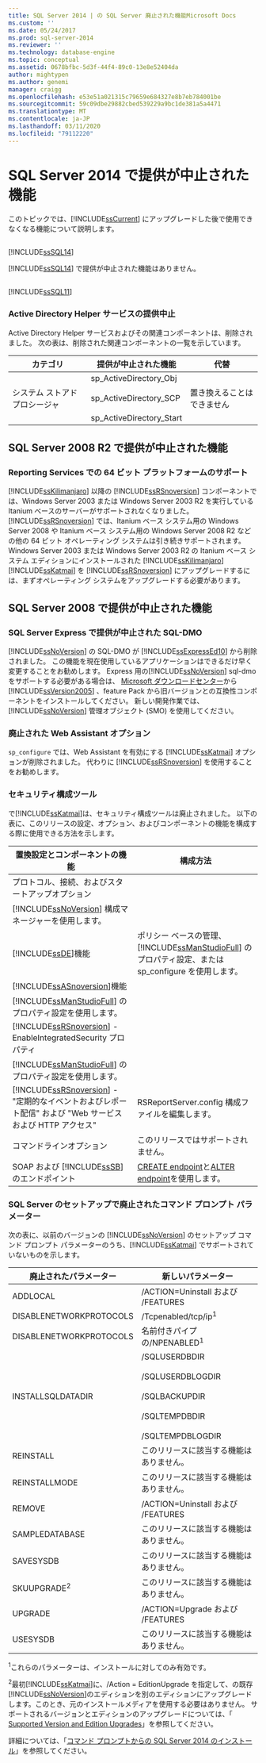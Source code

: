 ```yaml
---
title: SQL Server 2014 | の SQL Server 廃止された機能Microsoft Docs
ms.custom: ''
ms.date: 05/24/2017
ms.prod: sql-server-2014
ms.reviewer: ''
ms.technology: database-engine
ms.topic: conceptual
ms.assetid: 0678bfbc-5d3f-44f4-89c0-13e8e52404da
author: mightypen
ms.author: genemi
manager: craigg
ms.openlocfilehash: e53e51a021315c79659e684327e8b7eb784001be
ms.sourcegitcommit: 59c09dbe29882cbed539229a9bc1de381a5a4471
ms.translationtype: MT
ms.contentlocale: ja-JP
ms.lasthandoff: 03/11/2020
ms.locfileid: "79112220"
---
```

# <a name="discontinued-sql-server-features-in-sql-server-2014"></a>SQL Server 2014 で提供が中止された機能
  このトピックでは、[!INCLUDE[ssCurrent](../includes/sscurrent-md.md)] にアップグレードした後で使用できなくなる機能について説明します。  
  
## <a name="discontinued-features-in-sssql14"></a>
  [!INCLUDE[ssSQL14](../includes/sssql14-md.md)]
  
 
  [!INCLUDE[ssSQL14](../includes/sssql14-md.md)] で提供が中止された機能はありません。  
  
## <a name="discontinued-features-in-sssql11"></a>
  [!INCLUDE[ssSQL11](../includes/sssql11-md.md)]
  
  
### <a name="discontinued-active-directory-helper-service"></a>Active Directory Helper サービスの提供中止  
 Active Directory Helper サービスおよびその関連コンポーネントは、削除されました。 次の表は、削除された関連コンポーネントの一覧を示しています。  
  
|カテゴリ|提供が中止された機能|代替|  
|--------------|--------------------------|-----------------|  
|システム ストアド プロシージャ|sp_ActiveDirectory_Obj<br /><br /> sp_ActiveDirectory_SCP<br /><br /> sp_ActiveDirectory_Start|置き換えることはできません|  
  
## <a name="discontinued-features-in-sql-server-2008-r2"></a>SQL Server 2008 R2 で提供が中止された機能  
  
### <a name="64-bit-platform-support-in-reporting-services"></a>Reporting Services での 64 ビット プラットフォームのサポート  
 
  [!INCLUDE[ssKilimanjaro](../includes/sskilimanjaro-md.md)] 以降の [!INCLUDE[ssRSnoversion](../includes/ssrsnoversion-md.md)] コンポーネントでは、Windows Server 2003 または Windows Server 2003 R2 を実行している Itanium ベースのサーバーがサポートされなくなりました。 
  [!INCLUDE[ssRSnoversion](../includes/ssrsnoversion-md.md)] では、Itanium ベース システム用の Windows Server 2008 や Itanium ベース システム用の Windows Server 2008 R2 などの他の 64 ビット オペレーティング システムは引き続きサポートされます。 Windows Server 2003 または Windows Server 2003 R2 の Itanium ベース システム エディションにインストールされた [!INCLUDE[ssKilimanjaro](../includes/sskilimanjaro-md.md)][!INCLUDE[ssKatmai](../includes/sskatmai-md.md)] を [!INCLUDE[ssRSnoversion](../includes/ssrsnoversion-md.md)] にアップグレードするには、まずオペレーティング システムをアップグレードする必要があります。  
  
## <a name="discontinued-features-in-sql-server-2008"></a>SQL Server 2008 で提供が中止された機能  
  
### <a name="discontinued-sql-dmo-from-sql-server-express-installation"></a>SQL Server Express で提供が中止された SQL-DMO  
 
  [!INCLUDE[ssNoVersion](../includes/ssnoversion-md.md)] の SQL-DMO が [!INCLUDE[ssExpressEd10](../includes/ssexpressed10-md.md)] から削除されました。 この機能を現在使用しているアプリケーションはできるだけ早く変更することをお勧めします。 Express 用の[!INCLUDE[ssNoVersion](../includes/ssnoversion-md.md)] sql-dmo をサポートする必要がある場合は、 [Microsoft ダウンロードセンター](https://www.microsoft.com/download/)から[!INCLUDE[ssVersion2005](../includes/ssversion2005-md.md)] 、feature Pack から旧バージョンとの互換性コンポーネントをインストールしてください。 新しい開発作業では、[!INCLUDE[ssNoVersion](../includes/ssnoversion-md.md)] 管理オブジェクト (SMO) を使用してください。  
  
### <a name="discontinued-option-for-web-assistant"></a>廃止された Web Assistant オプション  
 
  `sp_configure` では、Web Assistant を有効にする [!INCLUDE[ssKatmai](../includes/sskatmai-md.md)] オプションが削除されました。 代わりに [!INCLUDE[ssRSnoversion](../includes/ssrsnoversion-md.md)] を使用することをお勧めします。  
  
### <a name="surface-area-configuration-tool"></a>セキュリティ構成ツール  
 で[!INCLUDE[ssKatmai](../includes/sskatmai-md.md)]は、セキュリティ構成ツールは廃止されました。 以下の表に、このリリースの設定、オプション、およびコンポーネントの機能を構成する際に使用できる方法を示します。  
  
|置換設定とコンポーネントの機能|構成方法|  
|-------------------------------------------------|----------------------|  
|プロトコル、接続、およびスタートアップオプション|
  [!INCLUDE[ssNoVersion](../includes/ssnoversion-md.md)] 構成マネージャーを使用します。|  
|[!INCLUDE[ssDE](../includes/ssde-md.md)]機能|ポリシー ベースの管理、[!INCLUDE[ssManStudioFull](../includes/ssmanstudiofull-md.md)] のプロパティ設定、または sp_configure を使用します。|  
|[!INCLUDE[ssASnoversion](../includes/ssasnoversion-md.md)]機能|
  [!INCLUDE[ssManStudioFull](../includes/ssmanstudiofull-md.md)] のプロパティ設定を使用します。|  
|[!INCLUDE[ssRSnoversion](../includes/ssrsnoversion-md.md)] - EnableIntegratedSecurity プロパティ|
  [!INCLUDE[ssManStudioFull](../includes/ssmanstudiofull-md.md)] のプロパティ設定を使用します。|  
|[!INCLUDE[ssRSnoversion](../includes/ssrsnoversion-md.md)] - "定期的なイベントおよびレポート配信" および "Web サービスおよび HTTP アクセス"|RSReportServer.config 構成ファイルを編集します。|  
|コマンドラインオプション|このリリースではサポートされません。|  
|SOAP および [!INCLUDE[ssSB](../includes/sssb-md.md)] のエンドポイント|[CREATE endpoint](/sql/t-sql/statements/create-endpoint-transact-sql)と[ALTER endpoint](/sql/t-sql/statements/alter-endpoint-transact-sql)を使用します。|  
  
### <a name="discontinued-command-prompt-parameters-for-sql-server-setup"></a>SQL Server のセットアップで廃止されたコマンド プロンプト パラメーター  
 次の表に、以前のバージョンの [!INCLUDE[ssNoVersion](../includes/ssnoversion-md.md)] のセットアップ コマンド プロンプト パラメーターのうち、[!INCLUDE[ssKatmai](../includes/sskatmai-md.md)] でサポートされていないものを示します。  
  
|廃止されたパラメーター|新しいパラメーター|  
|----------------------------|---------------------------|  
|ADDLOCAL|/ACTION=Uninstall および /FEATURES|  
|DISABLENETWORKPROTOCOLS|/Tcpenabled/tcp/ip<sup>1</sup>|  
|DISABLENETWORKPROTOCOLS|名前付きパイプの/NPENABLED<sup>1</sup>|  
|INSTALLSQLDATADIR|/SQLUSERDBDIR<br /><br /> /SQLUSERDBLOGDIR<br /><br /> /SQLBACKUPDIR<br /><br /> /SQLTEMPDBDIR<br /><br /> /SQLTEMPDBLOGDIR|  
|REINSTALL|このリリースに該当する機能はありません。|  
|REINSTALLMODE|このリリースに該当する機能はありません。|  
|REMOVE|/ACTION=Uninstall および /FEATURES|  
|SAMPLEDATABASE|このリリースに該当する機能はありません。|  
|SAVESYSDB|このリリースに該当する機能はありません。|  
|SKUUPGRADE<sup>2</sup>|このリリースに該当する機能はありません。|  
|UPGRADE|/ACTION=Upgrade および /FEATURES|  
|USESYSDB|このリリースに該当する機能はありません。|  
  
 <sup>1</sup>これらのパラメーターは、インストールに対してのみ有効です。  
  
 <sup>2</sup>最初[!INCLUDE[ssKatmai](../includes/sskatmai-md.md)]に、/Action = EditionUpgrade を指定して、の既存[!INCLUDE[ssNoVersion](../includes/ssnoversion-md.md)]のエディションを別のエディションにアップグレードします。このとき、元のインストールメディアを使用する必要はありません。 サポートされるバージョンとエディションのアップグレードについては、「 [Supported Version and Edition Upgrades](../database-engine/install-windows/supported-version-and-edition-upgrades.md)」を参照してください。  
  
 詳細については、「[コマンド プロンプトからの SQL Server 2014 のインストール](../database-engine/install-windows/install-sql-server-from-the-command-prompt.md)」を参照してください。  
  
  
